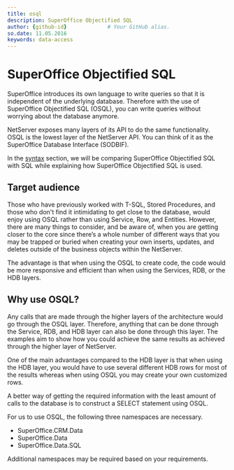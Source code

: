 ```yaml
---
title: osql       
description: SuperOffice Objectified SQL
author: {github-id}             # Your GitHub alias.
so.date: 11.05.2016
keywords: data-access
---
```


# SuperOffice Objectified SQL

SuperOffice introduces its own language to write queries so that it is independent of the underlying database. Therefore with the use of SuperOffice Objectified SQL (OSQL), you can write queries without worrying about the database anymore.

NetServer exposes many layers of its API to do the same functionality. OSQL is the lowest layer of the NetServer API. You can think of it as the SuperOffice Database Interface (SODBIF).

In the [syntax][1] section, we will be comparing SuperOffice Objectified SQL with SQL while explaining how SuperOffice Objectified SQL is used.

## Target audience

Those who have previously worked with T-SQL, Stored Procedures, and those who don't find it intimidating to get close to the database, would enjoy using OSQL rather than using Service, Row, and Entities. However, there are many things to consider, and be aware of, when you are getting closer to the core since there’s a whole number of different ways that you may be trapped or buried when creating your own inserts, updates, and deletes outside of the business objects within the NetServer.

The advantage is that when using the OSQL to create code, the code would be more responsive and efficient than when using the Services, RDB, or the HDB layers.

## Why use OSQL?

Any calls that are made through the higher layers of the architecture would go through the OSQL layer. Therefore, anything that can be done through the Service, RDB, and HDB layer can also be done through this layer. The examples aim to show how you could achieve the same results as achieved through the higher layer of NetServer.

One of the main advantages compared to the HDB layer is that when using the HDB layer, you would have to use several different HDB rows for most of the results whereas when using OSQL you may create your own customized rows.

A better way of getting the required information with the least amount of calls to the database is to construct a SELECT statement using OSQL.

For us to use OSQL, the following three namespaces are necessary.

* SuperOffice.CRM.Data
* SuperOffice.Data
* SuperOffice.Data.SQL

Additional namespaces may be required based on your requirements.

<!-- Referenced links -->
[1]: and-clause.md
